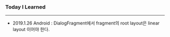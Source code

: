 ### Today I Learned

***

* 2019.1.26 Android : DialogFragment에서 fragment의 root layout은 linear layout 이어야 한다.
